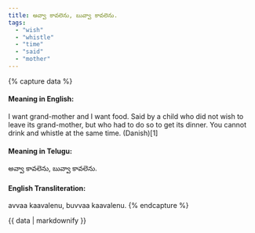 ```yaml
---
title: అవ్వా కావలెను, బువ్వా కావలెను.
tags:
  - "wish"
  - "whistle"
  - "time"
  - "said"
  - "mother"
---
```


{% capture data %}
#### Meaning in English:
I want grand-mother and I want food.
Said by a child who did not wish to leave its grand-mother, but who had to do so to get its dinner.
You cannot drink and whistle at the same time. (Danish)[1]

#### Meaning in Telugu:
అవ్వా కావలెను, బువ్వా కావలెను.

#### English Transliteration:
avvaa kaavalenu, buvvaa kaavalenu.
{% endcapture %}

{{ data | markdownify }}

